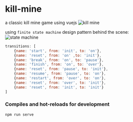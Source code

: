 # kill-mine
a classic kill mine game using vuejs
![kill mine](http://q2zqa8s0j.bkt.clouddn.com/kill-mine.png)


using `finite state machine` design pattern behind the scene:
![state machine](http://q2zqa8s0j.bkt.clouddn.com/state-machine.png)

```js
transitions: [
    {name: 'start', from: 'init', to: 'on'},
    {name: 'reset', from: 'on' ,to: 'init'},
    {name: 'break', from: 'on', to: 'pause'},
    {name: 'finish', from: 'on', to: 'over'},
    {name: 'reset', from: 'pause', to: 'init'},
    {name: 'resume', from: 'pause', to: 'on'},
    {name: 'restart', from: 'over', to: 'on'},
    {name: 'reset', from: 'over', to: 'init'},
    {name: 'reset', from: 'init', to: 'init'}
]
```


### Compiles and hot-reloads for development
```
npm run serve
```
